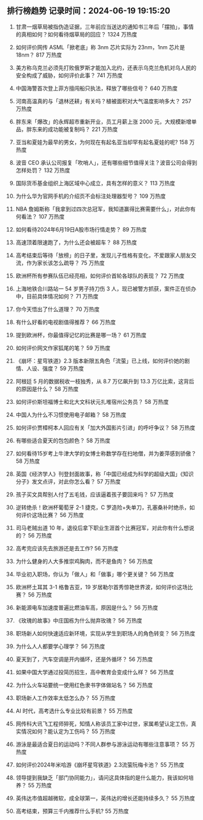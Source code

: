 
## 排行榜趋势 记录时间：2024-06-19 19:15:20
  
  1. 甘肃一烟草局被指伪造证据，三年前应当送达的通知书三年后「摆拍」，事情的真相如何？如何看待烟草局的回应？ 1324 万热度
    
  2. 如何评价网传 ASML「掀老底」称 3nm 芯片实际为 23nm，1nm 芯片是 18nm？ 817 万热度
    
  3. 美方称乌克兰必须先打败俄罗斯才能加入北约，还表示乌克兰危机对乌人民的安全构成了威胁，如何评价此事？ 741 万热度
    
  4. 中国海警首次登上菲方擅闯船只执法，释放了哪些信号？ 640 万热度
    
  5. 河南高温真的与「退林还耕」有关吗？植被面积对大气温度影响多大？ 257 万热度
    
  6. 胖东来「爆改」的永辉超市重新开业，员工月薪上涨 2000 元，大规模新增单品，胖东来的成功能被复制吗？ 221 万热度
    
  7. 亚当和夏娃为最早的男女，为何现在有起名亚当却罕有起名夏娃的呢? 158 万热度
    
  8. 波音 CEO 承认公司报复「吹哨人」，还有哪些细节值得关注？波音公司会得到怎样处罚？ 132 万热度
    
  9. 国际货币基金组织上海区域中心成立，具有怎样的意义？ 113 万热度
    
  10. 为什么华为官网手机的介绍页不会标注处理器型号？ 109 万热度
    
  11. NBA 詹姆斯称「我拿到过四次总冠军，我知道赢得比赛需要什么」，对此你有何看法？ 107 万热度
    
  12. 如何看待2024年6月19日A股市场行情走势？ 89 万热度
    
  13. 高速顶着限速跑了，为什么还会被超车？ 88 万热度
    
  14. 高考结束后等待「放榜」的日子里，发现儿子性格有变化，不爱跟家人朋友交流，作为家长该怎么疏导？ 75 万热度
    
  15. 欧洲杯所有参赛队伍已经亮相，如何评价首轮各球队的表现？ 72 万热度
    
  16. 上海地铁合川路站一 54 岁男子持刀伤 3 人，现已被警方抓获，案件正在侦办中，目前具体情况如何？ 71 万热度
    
  17. 你今天悟出了什么道理？ 70 万热度
    
  18. 有什么好看的电视剧值得推荐？ 66 万热度
    
  19. 提到欧洲杯，你最值得记忆的比赛是哪一场？ 61 万热度
    
  20. 如何评价网文作家狐尾的笔？ 59 万热度
    
  21. 《崩坏：星穹铁道》2.3 版本新限五角色「流萤」已上线，如何评价她的剧情、人设、强度？ 59 万热度
    
  22. 阿根廷 5 月的数据税收一枝独秀，从 8.7 万亿飙升到 13.3 万亿比索，这背后的原因是什么？ 58 万热度
    
  23. 如何评价斯坦福博士和北大文科状元扎堆宿州公务员？ 58 万热度
    
  24. 中国人为什么不习惯使用电子邮箱？ 58 万热度
    
  25. 如何评价贾樟柯本人回应有关「加大外国影片引进」的呼吁争议？ 58 万热度
    
  26. 有哪些适合夏天的包包颜色？ 58 万热度
    
  27. 如何看待15岁考上牛津大学的女博士称数学存在扫地僧，并为姜萍感到骄傲？ 58 万热度
    
  28. 英国《经济学人》刊登封面故事，称「中国已经成为科学的超级大国」《知识分子》发文点评，对此你怎么看？ 57 万热度
    
  29. 孩子买文具帮别人付了五毛钱，应该逼着孩子要回来吗？ 57 万热度
    
  30. 逆转绝杀！欧洲杯葡萄牙 2-1 捷克，C 罗造险+失单刀，孔塞桑补时绝杀，如何评价这场比赛？ 56 万热度
    
  31. 司马老贼出道 10 年，退役后拿下职业生涯首个比赛冠军，对此你有什么想说的？ 56 万热度
    
  32. 高考完应该先去旅游还是去工作? 56 万热度
    
  33. 为什么健身的人大多推崇鸡胸肉，而不是鱼肉？ 56 万热度
    
  34. 毕业初入职场，你认为「做人」和「做事」哪个更关键？ 56 万热度
    
  35. 欧洲杯土耳其 3-1 格鲁吉亚，19 岁居勒尔首秀惊艳世界波，如何评价这场比赛？ 56 万热度
    
  36. 新能源电车加速度普遍比燃油车高，原因是什么？ 56 万热度
    
  37. 《玫瑰的故事》中庄国栋为什么抛弃玫瑰？ 56 万热度
    
  38. 职场新人如何快速适应新环境，实现从学生到职场人的角色转变？ 56 万热度
    
  39. 为什么人人都要学心理学？ 56 万热度
    
  40. 夏天到了，汽车空调是开内循环，还是外循环？ 56 万热度
    
  41. 如果中国大学通过投简历招生，高中教育会变成什么样？ 56 万热度
    
  42. 为什么火车站要统一使用红色隶书字体做站名？ 56 万热度
    
  43. 职场新人工作效率太低怎么办？ 55 万热度
    
  44. AI 时代，高考选什么专业比较有前景？ 55 万热度
    
  45. 网传科大讯飞工程师猝死，知情人称该员工家中过世，家属希望认定工伤，真实情况如何？能认定为工伤吗？ 55 万热度
    
  46. 游泳是最适合夏日的运动吗？不同人群参与游泳运动有哪些注意事项？ 55 万热度
    
  47. 如何评价2024年米哈游《崩坏星穹铁道》2.3流萤阮梅卡池？ 55 万热度
    
  48. 领导提到我缺乏「部门协同能力」，请问这具体指的是什么能力，我该如何培养？ 55 万热度
    
  49. 英伟达市值超越微软，成全球第一，英伟达的增长还能持续多久？ 55 万热度
    
  50. 高考结束，预算三千内推荐什么手机? 55 万热度
    